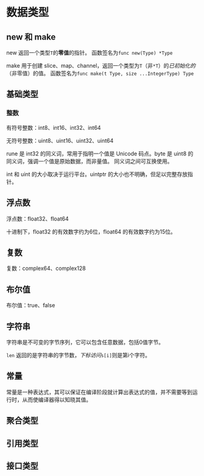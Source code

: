 # 数据类型

## new 和 make

new 返回一个类型`T`的**零值**的指针。
函数签名为`func new(Type) *Type`

make 用于创建 slice、map、channel，返回一个类型为`T`（非`*T`）的*已初始化的*（非零值）的值。
函数签名为`func make(t Type, size ...IntegerType) Type`

## 基础类型

### 整数

有符号整数：int8、int16、int32、int64

无符号整数：uint8、uint16、uint32、uint64

rune 是 int32 的同义词，常用于指明一个值是 Unicode 码点。byte 是 uint8 的同义词，强调一个值是原始数据，而非量值。
同义词之间可互换使用。

int 和 uint 的大小取决于运行平台。uintptr 的大小也不明确，但足以完整存放指针。

## 浮点数

浮点数：float32、float64

十进制下，float32 的有效数字约为6位，float64 的有效数字约为15位。

## 复数

复数：complex64、complex128

## 布尔值

布尔值：true、false

## 字符串

字符串是不可变的字节序列，它可以包含任意数据，包括0值字节。

`len` 返回的是字符串的字节数，_下标访问_`s[i]`则是第i个字符。

## 常量

常量是一种表达式，其可以保证在编译阶段就计算出表达式的值，并不需要等到运行时，从而使编译器得以知晓其值。

## 聚合类型

## 引用类型

## 接口类型
